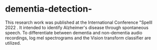# dementia-detection-
This research work was published at the International Conference "Spelll 2022 . It intended to identify Alzheimer's disease through spontaneous speech. To differentiate between dementia and non-dementia audio recordings, log mel spectrograms and the Vision transform classifier are utilized. 
